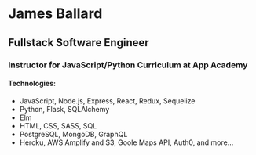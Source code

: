 # James Ballard
## Fullstack Software Engineer
### Instructor for JavaScript/Python Curriculum at App Academy
#### Technologies:
- JavaScript, Node.js, Express, React, Redux, Sequelize
- Python, Flask, SQLAlchemy
- Elm
- HTML, CSS, SASS, SQL
- PostgreSQL, MongoDB, GraphQL
- Heroku, AWS Amplify and S3, Goole Maps API, Auth0, and more...
